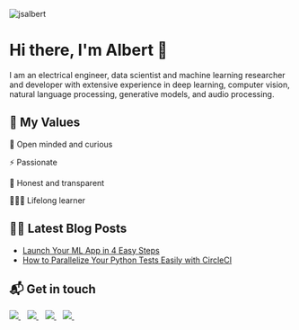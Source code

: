 <p align="left"> <img src="https://komarev.com/ghpvc/?username=jsalbert" alt="jsalbert" /> </p>

# Hi there, I'm Albert 👋 

I am an electrical engineer, data scientist and machine learning researcher and developer with extensive experience in deep learning, computer vision, natural language processing, generative models, and audio processing. 

## 📜 My Values

🌟 Open minded and curious

⚡️ Passionate

🍏 Honest and transparent

👨🏻‍💻 Lifelong learner

## ✍🏻 Latest Blog Posts

<!-- BLOG-POST-LIST:START -->
- [Launch Your ML App in 4 Easy Steps](https://levelup.gitconnected.com/launch-your-ml-app-in-4-easy-steps-861b2b2f2179?source=rss-8ee877dce271------2)
- [How to Parallelize Your Python Tests Easily with CircleCI](https://levelup.gitconnected.com/how-to-parallelize-your-python-tests-easily-with-circleci-473bd79eba98?source=rss-8ee877dce271------2)
<!-- BLOG-POST-LIST:END -->

## 📬 Get in touch

<p>
  
  <a href="https://www.albertjimenez.xyz/#/">
    <img src="https://img.shields.io/badge/Personal Website-750e87?style=for-the-badge&logo=google-chrome&logoColor=white" />        
  </a>&nbsp;&nbsp;
  <a href="https://twitter.com/jsalbert_">
    <img src="https://img.shields.io/badge/Twitter-1DA1F2?style=for-the-badge&logo=twitter&logoColor=white" />    
  </a>&nbsp;&nbsp;
  <a href="https://www.linkedin.com/in/albertjimenezsanfiz/">
    <img src="https://img.shields.io/badge/linkedin-%230077B5.svg?&style=for-the-badge&logo=linkedin&logoColor=white" />
  </a>&nbsp;&nbsp;
  <a href="https://albert-jimenez.medium.com/">
    <img src="https://img.shields.io/badge/Medium-12100E?style=for-the-badge&logo=medium&logoColor=white" />        
  </a>&nbsp;&nbsp;
  
</p>
